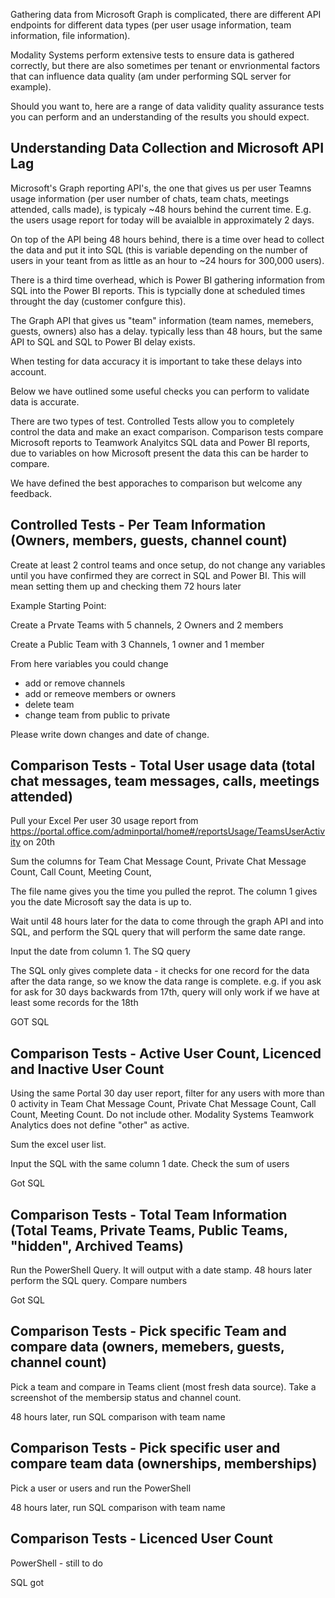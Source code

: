 
Gathering data from Microsoft Graph is complicated, there are different API endpoints for different data types (per user usage information, team information, file information).

Modality Systems perform extensive tests to ensure data is gathered correctly, but there are also sometimes per tenant or envrionmental factors that can influence data quality (am under performing SQL server for example).

Should you want to, here are a range of data validity quality assurance tests you can perform and an understanding of the results you should expect.

## Understanding Data Collection and Microsoft API Lag

Microsoft's Graph reporting API's, the one that gives us per user Teamns usage information (per user number of chats, team chats, meetings attended, calls made), is typicaly ~48 hours behind the current time. E.g. the users usage report for today will be avaialble in approximately 2 days.

On top of the API being 48 hours behind, there is a time over head to collect the data and put it into SQL (this is variable depending on the number of users in your teant from as little as an hour to ~24 hours for 300,000 users).

There is a third time overhead, which is Power BI gathering information from SQL into the Power BI reports. This is typcially done at scheduled times throught the day (customer confgure this).

The Graph API that gives us "team" information  (team names, memebers, guests, owners) also has a delay. typically less than 48 hours, but the same API to SQL and SQL to Power BI delay exists.

When testing for data accuracy it is important to take these delays into account.

Below we have outlined some useful checks you can perform to validate data is accurate.

There are two types of test. Controlled Tests allow you to completely control the data and make an exact comparison. Comparison tests compare Microsoft reports to Teamwork Analyitcs SQL data and Power BI reports, due to variables on how Microsoft present the data this can be harder to compare.

We have defined the best apporaches to comparison but welcome any feedback.

## Controlled Tests - Per Team Information (Owners, members, guests, channel count)

Create at least 2 control teams and once setup, do not change any variables until you have confirmed they are correct in SQL and Power BI. This will  mean setting them up and checking them 72 hours later

Example Starting Point:

Create a Prvate Teams with 5 channels, 2 Owners and 2 members

Create a Public Team with 3 Channels, 1 owner and 1 member

From here variables you could change
  - add or remove channels
  - add or remeove members or owners
  - delete team
  - change team from public to private
  
Please write down changes and date of change.

## Comparison Tests - Total User usage data (total chat messages, team messages, calls, meetings attended)

Pull your Excel Per user 30 usage report from  https://portal.office.com/adminportal/home#/reportsUsage/TeamsUserActivity on 20th

Sum the columns for Team Chat Message Count,	Private Chat Message Count,	Call Count,	Meeting Count,

The file name gives you the time you pulled the reprot. The column 1 gives you the date Microsoft say the data is up to.

Wait until 48 hours later for the data to come through the graph API and into SQL, and perform the SQL query that will perform the same date range.

Input the date from column 1. The SQ query 

The SQL only gives complete data - it checks for one record for the data after the data range, so we know the data range is complete. e.g. if you ask for ask for 30 days backwards from 17th, query will only work if we have at least some records for the 18th 

GOT SQL

## Comparison Tests - Active User Count, Licenced and Inactive User Count

Using the same Portal 30 day user report, filter for any users with more than 0 activity in Team Chat Message Count,	Private Chat Message Count,	Call Count,	Meeting Count. Do not include other. Modality Systems Teamwork Analytics does not define "other" as active.

Sum the excel user list.

Input the SQL with the same column 1 date. Check the sum of users 

Got SQL

## Comparison Tests - Total Team Information (Total Teams, Private Teams, Public Teams, "hidden", Archived Teams)

Run the PowerShell Query. It will output with a date stamp. 48 hours later perform the SQL query. Compare numbers

Got SQL

## Comparison Tests - Pick specific Team and compare data (owners, memebers, guests, channel count)

Pick a team and compare in Teams client (most fresh data source). Take a screenshot of the membersip status and channel count.

48 hours later, run SQL comparison with team name

## Comparison Tests - Pick specific user and compare team data (ownerships, memberships)

Pick a user or users and run the PowerShell

48 hours later, run SQL comparison with team name

## Comparison Tests - Licenced User Count

PowerShell - still to do

SQL got



